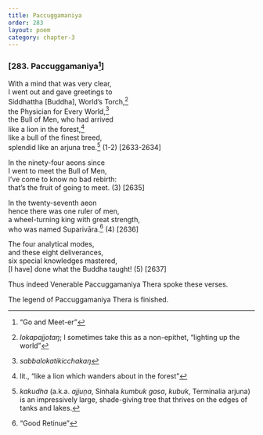 ```yaml
---
title: Paccuggamaniya
order: 283
layout: poem
category: chapter-3
---
```


### \[283. Paccuggamaniya[^1]\]

With a mind that was very clear,  
I went out and gave greetings to  
Siddhattha \[Buddha\], World’s Torch,[^2]  
the Physician for Every World,[^3]  
the Bull of Men, who had arrived  
like a lion in the forest,[^4]  
like a bull of the finest breed,  
splendid like an arjuna tree.[^5] (1-2) \[2633-2634\]

In the ninety-four aeons since  
I went to meet the Bull of Men,  
I’ve come to know no bad rebirth:  
that’s the fruit of going to meet. (3) \[2635\]

In the twenty-seventh aeon  
hence there was one ruler of men,  
a wheel-turning king with great strength,  
who was named Suparivāra.[^6] (4) \[2636\]

The four analytical modes,  
and these eight deliverances,  
six special knowledges mastered,  
\[I have\] done what the Buddha taught! (5) \[2637\]

Thus indeed Venerable Paccuggamaniya Thera spoke these verses.

The legend of Paccuggamaniya Thera is finished.

[^1]: “Go and Meet-er”

[^2]: *lokapajjotaŋ*; I sometimes take this as a non-epithet, “lighting up the world”

[^3]: *sabbalokatikicchakaŋ*

[^4]: lit., “like a lion which wanders about in the forest”

[^5]: *kakudha* (a.k.a. *ajjuṇa*, Sinhala *kumbuk gasa*, *kubuk*, Terminalia arjuna) is an impressively large, shade-giving tree that thrives on the edges of tanks and lakes.

[^6]: “Good Retinue”

